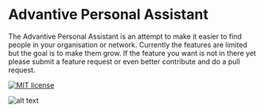 # Advantive Personal Assistant 
The Advantive Personal Assistant is an attempt to make it easier to find people in your organisation or network. 
Currently the features are limited but the goal is to make them grow. If the feature you want is not in there yet please submit a feature request or even better contribute and do a pull request.



[![MIT license](https://img.shields.io/npm/l/express.svg)](https://github.com/RickVanRousselt/SharePointAdminBot/blob/master/LICENSE)


![alt text](https://www.advantive.nl/wordpress/wp-content/uploads/2016/08/logo_advantive.png "Advantive")
